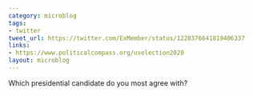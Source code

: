 ```yaml
---
category: microblog
tags:
- twitter
tweet_url: https://twitter.com/ExMember/status/1220376641819406337
links:
- https://www.politicalcompass.org/uselection2020
layout: microblog
---
```

Which presidential candidate do you most agree with?
